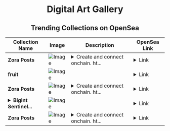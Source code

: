 <div align="center">

# Digital Art Gallery

## Trending Collections on OpenSea

| Collection Name                       | Image                                                                                     | Description                       | OpenSea Link                                                                                          |
|---------------------------------------|-------------------------------------------------------------------------------------------|-----------------------------------|--------------------------------------------------------------------------------------------------------|
| **Zora Posts** | ![Image](https://i.seadn.io/s/raw/files/d2bcde1ca41bdd49ec0fadd238edc57b.png?w=500&auto=format?w=200&auto=format) | <details><summary>Create and connect onchain. ht...</summary>Create and connect onchain. https://zora.co</details> | <details><summary>Link</summary>[Zora Posts](https://opensea.io/collection/zora-posts-21838)</details> |
| **fruit** | ![Image](https://i.seadn.io/s/raw/files/305ebc0423b886d60003b9e42b30637a.jpg?w=500&auto=format?w=200&auto=format) |  | <details><summary>Link</summary>[fruit](https://opensea.io/collection/fruit-156)</details> |
| **Zora Posts** | ![Image](https://i.seadn.io/s/raw/files/d2bcde1ca41bdd49ec0fadd238edc57b.png?w=500&auto=format?w=200&auto=format) | <details><summary>Create and connect onchain. ht...</summary>Create and connect onchain. https://zora.co</details> | <details><summary>Link</summary>[Zora Posts](https://opensea.io/collection/zora-posts-21837)</details> |
| **<details><summary>Bigint Sentinel...</summary>Bigint Sentinels</details>** | ![Image](https://i.seadn.io/s/raw/files/023672dfa1d63662c05d541d9843aa1c.png?w=500&auto=format?w=200&auto=format) |  | <details><summary>Link</summary>[Bigint Sentinels](https://opensea.io/collection/bigint-sentinels)</details> |
| **Zora Posts** | ![Image](https://i.seadn.io/s/raw/files/d62ddb2ae1128fd139431df82ab654c6.jpg?w=500&auto=format?w=200&auto=format) | <details><summary>Create and connect onchain. ht...</summary>Create and connect onchain. https://zora.co</details> | <details><summary>Link</summary>[Zora Posts](https://opensea.io/collection/zora-posts-21836)</details> |

</div>